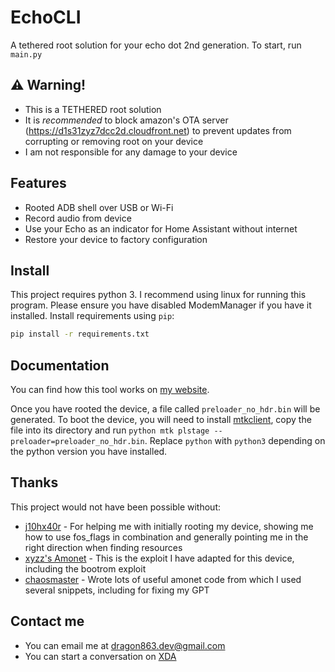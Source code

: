 # EchoCLI
A tethered root solution for your echo dot 2nd generation.
To start, run `main.py`
## ⚠️ Warning!
- This is a TETHERED root solution
- It is _recommended_ to block amazon's OTA server (https://d1s31zyz7dcc2d.cloudfront.net) to prevent updates from corrupting or removing root on your device
- I am not responsible for any damage to your device

## Features
- Rooted ADB shell over USB or Wi-Fi
- Record audio from device
- Use your Echo as an indicator for Home Assistant without internet
- Restore your device to factory configuration

## Install
This project requires python 3.
I recommend using linux for running this program. Please ensure you have disabled ModemManager if you have it installed.
Install requirements using `pip`:
```sh
pip install -r requirements.txt
```

## Documentation
You can find how this tool works on [my website](https://dragon863.github.io/blog/).

Once you have rooted the device, a file called `preloader_no_hdr.bin` will be generated. To boot the device, you will need to install [mtkclient](https://github.com/bkerler/mtkclient), copy the file into its directory and run `python mtk plstage --preloader=preloader_no_hdr.bin`. Replace `python` with `python3` depending on the python version you have installed.

## Thanks

This project would not have been possible without:
- [j10hx40r](https://forum.xda-developers.com/m/j10hx40r.11878441/) - For helping me with initially rooting my device, showing me how to use fos_flags in combination and generally pointing me in the right direction when finding resources
- [xyzz's Amonet](https://github.com/xyzz/amonet) - This is the exploit I have adapted for this device, including the bootrom exploit
- [chaosmaster](https://github.com/chaosmaster) - Wrote lots of useful amonet code from which I used several snippets, including for fixing my GPT

## Contact me
- You can email me at dragon863.dev@gmail.com
- You can start a conversation on [XDA](https://forum.xda-developers.com/m/lemon86.12487447/)
